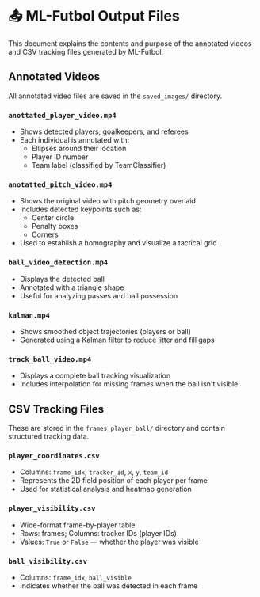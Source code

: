 # 📤 ML-Futbol Output Files

This document explains the contents and purpose of the annotated videos and CSV tracking files generated by ML-Futbol.

## Annotated Videos

All annotated video files are saved in the `saved_images/` directory.

### `anottated_player_video.mp4`
- Shows detected players, goalkeepers, and referees
- Each individual is annotated with:
  - Ellipses around their location
  - Player ID number
  - Team label (classified by TeamClassifier)

### `anotatted_pitch_video.mp4`
- Shows the original video with pitch geometry overlaid
- Includes detected keypoints such as:
  - Center circle
  - Penalty boxes
  - Corners
- Used to establish a homography and visualize a tactical grid

### `ball_video_detection.mp4`
- Displays the detected ball
- Annotated with a triangle shape
- Useful for analyzing passes and ball possession

### `kalman.mp4`
- Shows smoothed object trajectories (players or ball)
- Generated using a Kalman filter to reduce jitter and fill gaps

### `track_ball_video.mp4`
- Displays a complete ball tracking visualization
- Includes interpolation for missing frames when the ball isn't visible

## CSV Tracking Files

These are stored in the `frames_player_ball/` directory and contain structured tracking data.

### `player_coordinates.csv`
- Columns: `frame_idx`, `tracker_id`, `x`, `y`, `team_id`
- Represents the 2D field position of each player per frame
- Used for statistical analysis and heatmap generation

### `player_visibility.csv`
- Wide-format frame-by-player table
- Rows: frames; Columns: tracker IDs (player IDs)
- Values: `True` or `False` — whether the player was visible

### `ball_visibility.csv`
- Columns: `frame_idx`, `ball_visible`
- Indicates whether the ball was detected in each frame

